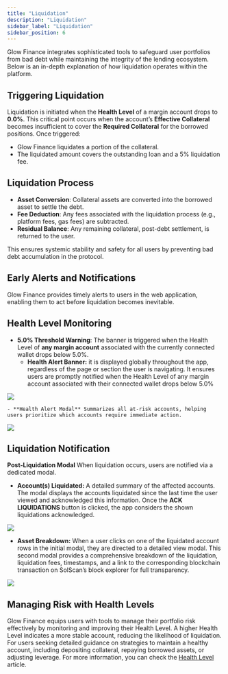 ```yaml
---
title: "Liquidation"
description: "Liquidation"
sidebar_label: "Liquidation"
sidebar_position: 6
---
```


Glow Finance integrates sophisticated tools to safeguard user portfolios from bad debt while maintaining the integrity of the lending ecosystem. Below is an in-depth explanation of how liquidation operates within the platform.

## Triggering Liquidation

Liquidation is initiated when the **Health Level** of a margin account drops to **0.0%**. This critical point occurs when the account’s **Effective Collateral** becomes insufficient to cover the **Required Collateral** for the borrowed positions. Once triggered:

- Glow Finance liquidates a portion of the collateral.
- The liquidated amount covers the outstanding loan and a 5% liquidation fee.

## Liquidation Process

- **Asset Conversion**: Collateral assets are converted into the borrowed asset to settle the debt.
- **Fee Deduction**: Any fees associated with the liquidation process (e.g., platform fees, gas fees) are subtracted.
- **Residual Balance**: Any remaining collateral, post-debt settlement, is returned to the user.

This ensures systemic stability and safety for all users by preventing bad debt accumulation in the protocol.

## Early Alerts and Notifications

Glow Finance provides timely alerts to users in the web application, enabling them to act before liquidation becomes inevitable.

## Health Level Monitoring

- **5.0% Threshold Warning**: The banner is triggered when the Health Level of **any margin account** associated with the currently connected wallet drops below 5.0%.
    - **Health Alert Banner:** it is displayed globally throughout the app, regardless of the page or section the user is navigating. It ensures users are promptly notified when the Health Level of any margin account associated with their connected wallet drops below 5.0%

![](/img/liq-1.png)

    - **Health Alert Modal** Summarizes all at-risk accounts, helping users prioritize which accounts require immediate action.

![](/img/liq-2.png)


## Liquidation Notification

**Post-Liquidation Modal** When liquidation occurs, users are notified via a dedicated modal.

- **Account(s) Liquidated:** A detailed summary of the affected accounts. The modal displays the accounts liquidated since the last time the user viewed and acknowledged this information. Once the **ACK LIQUIDATIONS** button is clicked, the app considers the shown liquidations acknowledged.

![](/img/liq-3.png)

- **Asset Breakdown:** When a user clicks on one of the liquidated account rows in the initial modal, they are directed to a detailed view modal. This second modal provides a comprehensive breakdown of the liquidation, liquidation fees, timestamps, and a link to the corresponding blockchain transaction on SolScan’s block explorer for full transparency.

![](/img/liq-4.png)

## Managing Risk with Health Levels

Glow Finance equips users with tools to manage their portfolio risk effectively by monitoring and improving their Health Level. A higher Health Level indicates a more stable account, reducing the likelihood of liquidation. For users seeking detailed guidance on strategies to maintain a healthy account, including depositing collateral, repaying borrowed assets, or adjusting leverage. For more information, you can check the [Health Level](../03-margin-accounts/health-level.md) article.
